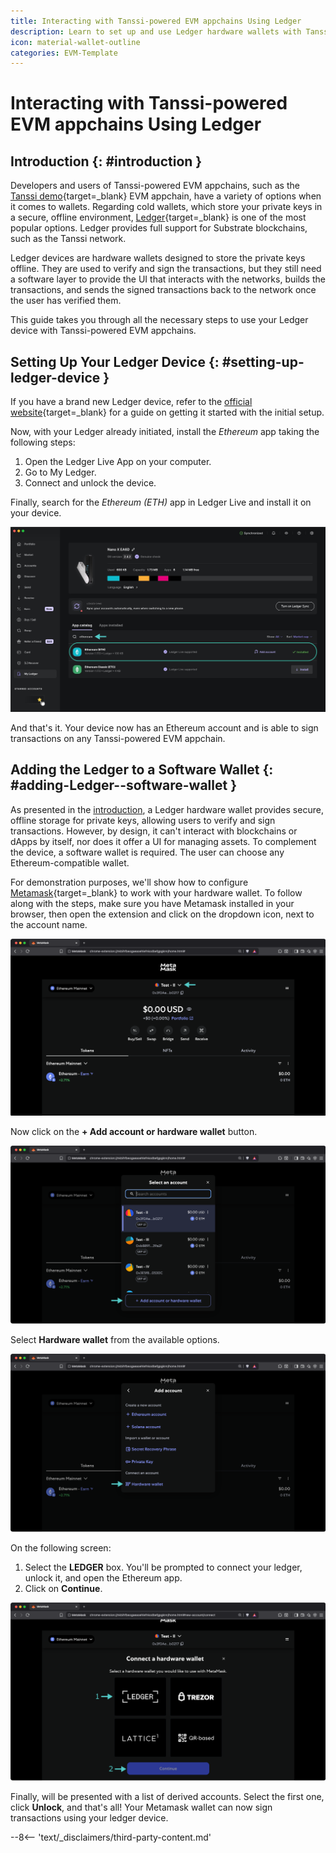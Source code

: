 ```yaml
---
title: Interacting with Tanssi-powered EVM appchains Using Ledger
description: Learn to set up and use Ledger hardware wallets with Tanssi-powered EVM appchains for secure offline key storage and transaction signing.
icon: material-wallet-outline 
categories: EVM-Template
---
```


# Interacting with Tanssi-powered EVM appchains Using Ledger

## Introduction {: #introduction }

Developers and users of Tanssi-powered EVM appchains, such as the [Tanssi demo](https://apps.tanssi.network/demo){target=\_blank} EVM appchain, have a variety of options when it comes to wallets. Regarding cold wallets, which store your private keys in a secure, offline environment, [Ledger](https://www.ledger.com/){target=\_blank} is one of the most popular options. Ledger provides full support for Substrate blockchains, such as the Tanssi network.

Ledger devices are hardware wallets designed to store the private keys offline. They are used to verify and sign the transactions, but they still need a software layer to provide the UI that interacts with the networks, builds the transactions, and sends the signed transactions back to the network once the user has verified them.

This guide takes you through all the necessary steps to use your Ledger device with Tanssi-powered EVM appchains.

## Setting Up Your Ledger Device {: #setting-up-ledger-device }

If you have a brand new Ledger device, refer to the [official website](https://support.ledger.com/article/4404389503889-zd){target=\_blank} for a guide on getting it started with the initial setup.

Now, with your Ledger already initiated, install the _Ethereum_ app taking the following steps:

1. Open the Ledger Live App on your computer.
2. Go to My Ledger.
3. Connect and unlock the device.

Finally, search for the _Ethereum (ETH)_ app in Ledger Live and install it on your device.

![Install Ethereum in Ledger Live](/images/builders/toolkit/ethereum-api/wallets/ledger/ledger-1.webp)

And that's it. Your device now has an Ethereum account and is able to sign transactions on any Tanssi-powered EVM appchain.

## Adding the Ledger to a Software Wallet {: #adding-Ledger--software-wallet }

As presented in the [introduction](#introduction), a Ledger hardware wallet provides secure, offline storage for private keys, allowing users to verify and sign transactions. However, by design, it can't interact with blockchains or dApps by itself, nor does it offer a UI for managing assets. To complement the device, a software wallet is required. The user can choose any Ethereum-compatible wallet.

For demonstration purposes, we'll show how to configure [Metamask](/builders/toolkit/ethereum-api/wallets/metamask/){target=\_blank} to work with your hardware wallet. To follow along with the steps, make sure you have Metamask installed in your browser, then open the extension and click on the dropdown icon, next to the account name.

![Connect Ledger](/images/builders/toolkit/ethereum-api/wallets/ledger/ledger-2.webp)

Now click on the **+ Add account or hardware wallet** button.

![Connect Ledger](/images/builders/toolkit/ethereum-api/wallets/ledger/ledger-3.webp)

Select **Hardware wallet** from the available options.

![Connect Ledger](/images/builders/toolkit/ethereum-api/wallets/ledger/ledger-4.webp)

On the following screen:

1. Select the **LEDGER** box. You'll be prompted to connect your ledger, unlock it, and open the Ethereum app.
2. Click on **Continue**.

![Connect Ledger](/images/builders/toolkit/ethereum-api/wallets/ledger/ledger-5.webp)

Finally, will be presented with a list of derived accounts. Select the first one, click **Unlock**, and that's all! Your Metamask wallet can now sign transactions using your ledger device.

--8<-- 'text/_disclaimers/third-party-content.md'

